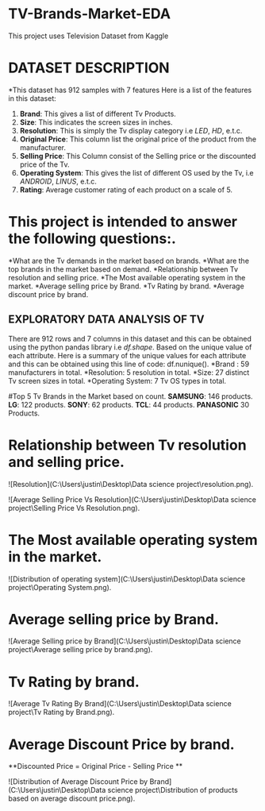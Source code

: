 # TV-Brands-Market-EDA
This project uses Television Dataset from Kaggle

# DATASET DESCRIPTION

*This dataset has 912 samples with 7 features 
Here is a list of the features in this dataset:
1. **Brand**: This gives a list of different Tv Products.
2. **Size**: This indicates the screen sizes in inches.
3. **Resolution**: This is simply the Tv display category i.e *LED*, *HD*, e.t.c.
4. **Original Price**: This column list the original price of the product from the manufacturer.
5. **Selling Price**: This Column consist of the Selling price or the discounted price of the Tv.
6. **Operating System**: This gives the list of different OS used by the Tv, i.e *ANDROID*, *LINUS*, e.t.c.
7. **Rating**: Average customer rating of each product on a scale of 5.


# This project is intended to answer the following questions:.

*What are the Tv demands in the market based on brands.
*What are the top brands in the market based on demand.
*Relationship between Tv resolution and selling price.
*The Most available operating system in the market.
*Average selling price by Brand.
*Tv Rating by brand.
*Average discount price by brand.


## EXPLORATORY DATA ANALYSIS OF TV 

There are 912 rows and 7 columns in this dataset and this can be obtained using the python pandas library i.e *df.shape*.
Based on the unique value of each attribute. Here is a summary of the unique values for each attribute and this can be obtained using this line of code: df.nunique().
*Brand : 59 manufacturers in total.
*Resolution: 5 resolution in total.
*Size: 27 distinct Tv screen sizes in total.
*Operating System: 7 Tv OS types in total.

#Top 5 Tv Brands in the Market based on count.
**SAMSUNG**: 146 products.
**LG**: 122 products.
**SONY**: 62 products.
**TCL**: 44 products.
**PANASONIC** 30 Products.

# Relationship between Tv resolution and selling price.

![Resolution](C:\Users\justin\Desktop\Data science project\resolution.png).

![Average Selling Price Vs Resolution](C:\Users\justin\Desktop\Data science project\Selling Price Vs Resolution.png).

# The Most available operating system in the market.

![Distribution of operating system](C:\Users\justin\Desktop\Data science project\Operating System.png).


# Average selling price by Brand.

![Average Selling price by Brand](C:\Users\justin\Desktop\Data science project\Average selling price by brand.png).


# Tv Rating by brand.

![Average Tv Rating By Brand](C:\Users\justin\Desktop\Data science project\Tv Rating by Brand.png).


# Average Discount Price by brand.

**Discounted Price = Original Price - Selling Price **


![Distribution of Average Discount Price by Brand](C:\Users\justin\Desktop\Data science project\Distribution of products based on average discount price.png).


